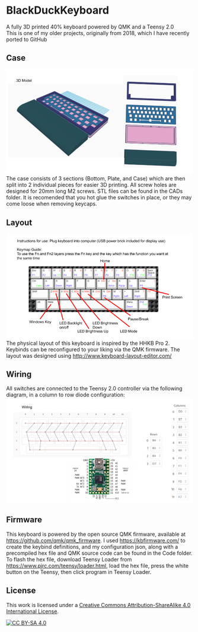 # BlackDuckKeyboard
A fully 3D printed 40% keyboard powered by QMK and a Teensy 2.0  
This is one of my older projects, originally from 2018, which I have recently ported to GitHub  

## Case
![Case](/Images/model.png)  
The case consists of 3 sections (Bottom, Plate, and Case) which are then split into 2 individual pieces for easier 3D printing. All screw holes are designed for 20mm long M2 screws. STL files can be found in the CADs folder. It is recomended that you hot glue the switches in place, or they may come loose when removing keycaps.
## Layout
![Layout](/Images/keymap.png)  
The physical layout of this keyboard is inspired by the HHKB Pro 2. Keybinds can be reconfigured to your liking via the QMK firmware. The layout was designed using http://www.keyboard-layout-editor.com/  
## Wiring
All switches are connected to the Teensy 2.0 controller via the following diagram, in a column to row diode configuration:  
![Wiring](/Images/wiring.png)  
## Firmware
This keyboard is powered by the open source QMK firmware, available at https://github.com/qmk/qmk_firmware. I used https://kbfirmware.com/ to create the keybind definitions, and my configuration json, along with a precompiled hex file and QMK source code can be found in the Code folder. To flash the hex file, download Teensy Loader from https://www.pjrc.com/teensy/loader.html, load the hex file, press the white button on the Teensy, then click program in Teensy Loader. 

## License
This work is licensed under a
[Creative Commons Attribution-ShareAlike 4.0 International License][cc-by-sa].

[![CC BY-SA 4.0][cc-by-sa-image]][cc-by-sa]

[cc-by-sa]: http://creativecommons.org/licenses/by-sa/4.0/
[cc-by-sa-image]: https://licensebuttons.net/l/by-sa/4.0/88x31.png
[cc-by-sa-shield]: https://img.shields.io/badge/License-CC%20BY--SA%204.0-lightgrey.svg
